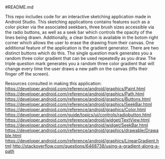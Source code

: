 #README.md

This repo includes code for an interactive sketching application made in Android Studio. This sketching applications contains
features such as a color picker via the associated seekbars, three brush sizes accessible via the radio buttons, as well as a 
seek bar which controls the opacity of the lines being drawn. Additionally, a clear button is available in the botom right corner
which allows the user to erase the drawing from their canvas. One additional feature of the application is the gradient generator.
There are two distinct buttons which do this. The single question mark generates you a random three color gradient that can be used
repeatedly as you draw. The triple question mark generates you a random three color gradient that will change every time the user 
draws a new path on the canvas (lifts their finger off the screen).

Resources consulted in making this application: 
https://developer.android.com/reference/android/graphics/Paint.html
https://developer.android.com/reference/android/graphics/Path.html
https://developer.android.com/reference/android/graphics/Buttons.html
https://developer.android.com/reference/android/graphics/SeekBar.html
https://developer.android.com/reference/android/graphics/Color.html
https://developer.android.com/guide/topics/ui/controls/radiobutton.html
https://developer.android.com/reference/android/widget/TextView.html
https://developer.android.com/reference/android/widget/SeekBar.html 
https://developer.android.com/reference/android/graphics/drawable/Drawable.html
https://developer.android.com/reference/android/graphics/LinearGradient.html 
http://stackoverflow.com/questions/6468738/using-a-gradient-along-a-path
